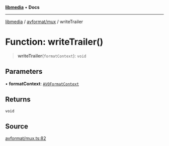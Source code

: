 [**libmedia**](../../../README.md) • **Docs**

***

[libmedia](../../../README.md) / [avformat/mux](../README.md) / writeTrailer

# Function: writeTrailer()

> **writeTrailer**(`formatContext`): `void`

## Parameters

• **formatContext**: [`AVOFormatContext`](../../AVformatContext/interfaces/AVOFormatContext.md)

## Returns

`void`

## Source

[avformat/mux.ts:82](https://github.com/zhaohappy/libmedia/blob/b4bb608d2b1c00d036d73fc8d222b1a97be53694/src/avformat/mux.ts#L82)
